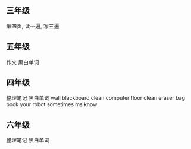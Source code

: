 ## 三年级
第四页, 读一遍, 写三遍

## 五年级
作文
黑白单词

## 四年级
整理笔记
黑白单词
wall  blackboard clean 
computer floor clean 
eraser bag book your 
robot  sometimes ms know 

## 六年级
整理笔记
黑白单词
